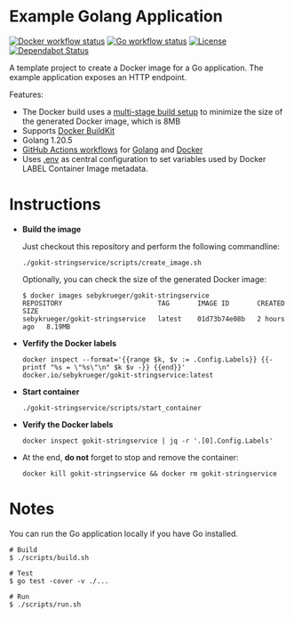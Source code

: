 # Example Golang Application

[![Docker workflow status](https://github.com/sebykrueger/golang-gokit-sandbox/actions/workflows/docker_image.yaml/badge.svg)](https://github.com/sebykrueger/golang-gokit-sandbox/actions/workflows/docker_image.yaml)
[![Go workflow status](https://github.com/sebykrueger/golang-gokit-sandbox/actions/workflows/go.yaml/badge.svg)](https://github.com/sebykrueger/golang-gokit-sandbox/blob/main/.github/workflows/go.yaml)
[![License](https://badgen.net/github/license/sebykrueger/golang-gokit-sandbox?labelColor=2e3a44&label=License)](https://github.com/sebykrueger/golang-gokit-sandbox/blob/main/LICENSE)
[![Dependabot Status](https://badgen.net/badge/Dependabot/enabled?labelColor=2e3a44&color=blue)](https://github.com/sebykrueger/golang-gokit-sandbox/blob/main/.github/dependabot.yaml)

A template project to create a Docker image for a Go application. The example application exposes an HTTP endpoint.

Features:

- The Docker build uses a
  [multi-stage build setup](https://docs.docker.com/build/building/multi-stage/)
  to minimize the size of the generated Docker image, which is 8MB
- Supports [Docker BuildKit](https://docs.docker.com/build/)
- Golang 1.20.5
- [GitHub Actions workflows](https://github.com/sebykrueger/golang-gokit-sandbox/actions) for
  [Golang](https://github.com/sebykrueger/golang-gokit-sandbox/blob/main/.github/workflows/go.yaml)
  and
  [Docker](https://github.com/sebykrueger/golang-gokit-sandbox/blob/main/.github/workflows/docker_image.yaml)
- Uses [.env](.env) as central configuration to set variables used by
  Docker LABEL Container Image metadata.

# Instructions

- **Build the image**

  Just checkout this repository and perform the following commandline:

  ```
  ./gokit-stringservice/scripts/create_image.sh
  ```

  Optionally, you can check the size of the generated Docker image:

  ```shell
  $ docker images sebykrueger/gokit-stringservice
  REPOSITORY                        TAG       IMAGE ID       CREATED       SIZE
  sebykrueger/gokit-stringservice   latest    01d73b74e08b   2 hours ago   8.19MB
  ```

- **Verfify the Docker labels**

  ```
  docker inspect --format='{{range $k, $v := .Config.Labels}} {{- printf "%s = \"%s\"\n" $k $v -}} {{end}}' docker.io/sebykrueger/gokit-stringservice:latest
  ```

- **Start container**

  ```
  ./gokit-stringservice/scripts/start_container
  ```

- **Verify the Docker labels**

  ```
  docker inspect gokit-stringservice | jq -r '.[0].Config.Labels'
  ```

- At the end, **do not** forget to stop and remove the container:

  ```
  docker kill gokit-stringservice && docker rm gokit-stringservice
  ```

# Notes

You can run the Go application locally if you have Go installed.

```shell
# Build
$ ./scripts/build.sh

# Test
$ go test -cover -v ./...

# Run
$ ./scripts/run.sh
```
